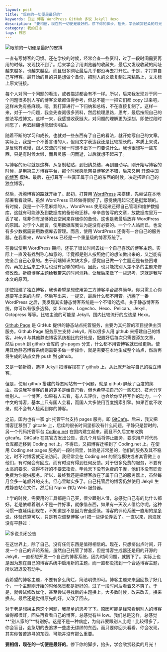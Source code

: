 ```yaml
---
layout: post
title: "现在的一切便是最好的"
keywords: 日志 博客 WordPress GitHub 多说 Jekyll Hexo
description: "要相信，现在的一切便是最好的。停下你的脚步，抬头，学会欣赏轻柔的月光"
category: 我的日志
tags: 日志
---
```


![眼前的一切便是最好的安排](http://wx3.sinaimg.cn/mw690/c3c88275ly1fdyc97lmh0j20bp0bp74h.jpg)

一直有写博客的习惯。还在学校的时候，经常会查一些资料，过了一段时间需要再用的时候，发现找不到了。后来学会了用浏览器的收藏夹，最后又发现收藏的网址越来越多，也越来越乱，而且很多网址最后几乎都没再去打开过。于是，才打算自己写博客。最开始的目的只是想做个备份，把别人的文章复制过来粘贴上，文末标上原文链接。

每个人对同一个问题的看法，或者描述都会有不一样。所以，后来我发现对于同一个问题很多别人写的博客文章都值得参考，但总不能一一把它们都 copy 过来吧，这样未免有些麻烦。嗯，我打算进行一下归纳和总结，不在直接复制了。这样一来，对于一个问题，我会先查阅很多资料，然后梳理思路，思考，最后按照自己的想法写成博文。这样一来，我感觉收获挺大，对问题的理解更为深刻，即使过段时间忘了，再去翻翻也能很快明白。

随着不断的学习和成长，也就对一些东西有了自己的看法，就开始写自己的文章。实际上，我是一个不善言语的人，但用文字表达我还是比较擅长的。本质上来说，是反映有点慢，跟人交流的时候一时想不出下一句要说什么。我也很想写一些东西，只是有时候太懒，而且灵感一闪而逝，过后就想不起来了。

写博客的历程就是这样，从复制粘贴，到归纳总结，再到自动写。刚开始写博客的时候，是用第三方博客平台，那个时候感觉网易博客还不错，后来又用 [开源中国的博客](http://my.oschina.net/kuanghy/blog/) 模块。最后，在打算写一些真正属于自己的东西的时候，决定搭建自己的独立博客。

然后，折腾博客的路就开始了。起初，打算用 [WordPress](https://cn.wordpress.org/) 来搭建，先尝试在本地部署看看效果。虽然 WordPress 已经做得很好了，感觉使用起它还是挺繁琐的。有时候，我是一个不愿麻烦的人，WordPress 使用起来还得自己管理和维护数据库，这就有可能涉及到数据库的备份和迁移。辛辛苦苦写的文章，放数据库里万一丢了呢，除非你有足够的云空间来存储你的备份。这也是我最后放弃 WordPress 的原因。对于个人而言，使用数据库我认为是没有必要的。一个个人站而已，也没有多少数据需要用数据库去管理。而且，使用 WordPress 还得有一台自己的服务器。在我看来，WordPress 已经是一个重量级的博客系统了。

在尝试使用 WordPress 期间，还花了很长时间去找一个自己喜欢的博客主题。实际上一直没有找到称心如意的，毕竟都是别人按照他们的想法做出来的，又岂能有完全合自己心意的。由于前端知识欠缺太多，感觉自己做一个主题还是有些困难的，再加上后来工作后也没有足够的时间。因此，也只能找别人差不多的主题来修修改改。折腾博客主题给我带来的时间消耗，让我后来做了一些思考，这就是我写本文的原因。

即使搭建了独立博客，我也希望是想使用第三方博客平台那样简单。你只需关心你想要写出来的内容，然后写出来，一提交，最后什么都不用管。折腾了一番 WordPress 之后，我发现其实静态博客系统是一个不错的选择。关于静态博客系统，你可以有很多选择，如 Simple、Logecho、Hexo、Pelican、Jekyll、Octopress 等等。比较主流的可能是 Jekyll，国内比较流行的应该是 Hexo。

[Github Page](https://pages.github.com/) 是 GitHub 提供的静态站点托管服务，主要为其托管的项目提供主页服务。Github Page 服务原生支持 Jekyll，所以很多人用 github 来搭建自己的博客。Jekyll 与其他静态博客系统相比的好处是，配置好后每次只需要添加文章，然后 push 到 github 仓库的 gh-pages 分支，什么都不用管博客就已经更新。使用其他静态博客系统则需要多做一步操作，就是需要在本地生成整个站点，然后再将生成的站点文件 push 到 github。

又是一顿折腾，选择 Jekyll 把博客搭在了 github 上，从此就开始写自己的独立博客。

但是，使用 github 搭建的静态网站有一个问题，就是 github 屏蔽了百度的爬虫。虽说我写博客的目的更多是给自己看，但也希望把自己的一些知识、技术分享给别人。一个博客，如果有人去看，有人去评价，也会给你坚持写作的动力。一个中文的博客，基本上只有国人会看，而国人大多使用百度搜索引擎。如果百度不收录，就不会有人检索到你的博客。

之前，国内也有一家 git 托管平台支持 pages 服务，即 [GitCafe](http://gitcafe.com/)。后来，我又把博客迁移到了 gitcafe 上，后续的很长时间里都没有什么问题。平静只是暂时的，另一个代码托管平台 [Coding.net](https://coding.net/) 在国内建立起来，而且不久后宣布收购 gitcafe。GitCafe 在其官方发出公告，说几个月后将停止服务，要求用户将代码仓库都迁移到 Coding.net 上。不得已，又把博客迁移到了 Coding.net 上。在使用 Coding.net pages 服务的一段时间里，体验是非常差的，他们的服务及其不稳定，时不时博客就无法访问。我经常会在 Coding.net 的冒泡模块或者其官微上 `@` 他们，有时候会有回应，而有时没有得到任何反馈。对于很多免费的服务，不要有太高的要求，做得不好的不要去指责，毕竟天下没有免费的午餐，他们本没有职责免费为你提供服务。所以，最终我还是把博客放在了属于自己的服务器上，虽然每月会多一笔额外的支出，但心里踏实多了。自己托管后的博客仍然使用 Jekyll 生成静态站点文件，然后用 Nginx 作为 Web 服务器。

上学的时候，需要用的工具都是自己买，很少跟别人借，总感觉自己有的比什么都好。老是依赖着别人不是一件好事，就像借东西，如果有一天没人借给你呢。这种习惯一直延续到现在，不知道是不是因为安全感低。博客的评论系统一直用的是[多说](http://duoshuo.com)，体验还算可以，只是有次调整博客 url 把一些评论弄丢了。一直以来，风浪就没有平静过：

![多说关闭公告](http://wx3.sinaimg.cn/mw690/c3c88275ly1fdz824tqf7j20n403t74q.jpg)

在这世界上，除了自己，没有任何东西是值得相信的。现在，只想挤出点时间，开发一个自己的评论系统。虽然自己托管了博客，但是博客生成器还是用的开源的 Jekyll，一直都想开发一个自己的博客系统，因为时间问题，就搁下了。实际上也是因为想在自己的博客系统中启用新的主题，而一直都没找到一个合适博客主题，所以迟迟没有动手。

我希望的博客主题，不要有多么绚烂，简洁明快即可。博客主题来来回回换了好几个，一个主题刚开始的时候感觉都是挺好的，过了一段时间后看着又不爽了。于是，就尝试修改优化，甚至尝试寻找新的主题换上。大多数时候，改来改去，换来换去，最后还是觉得原先的好，又改了回去。

对于老是想换主题这个问题，我简单的思考了下。原因可能是经常看到别人的博客做得都很好，回头再看看自己的博客，总感觉有些 low。我们总是这样，总感觉**“别人家的”**特别好。这是不是一种病症，为何非要跟别人比呢！比较得多了，你会盲目，会急切的去追求一些虚无缥缈的东西。而只要你回头看看，你会发现，其实你苦苦追寻的东西，可能并没有那么重要。

**要相信，现在的一切便是最好的**。停下你的脚步，抬头，学会欣赏轻柔的月光！
